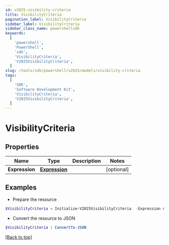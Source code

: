 ```yaml
---
id: v2025-visibility-criteria
title: VisibilityCriteria
pagination_label: VisibilityCriteria
sidebar_label: VisibilityCriteria
sidebar_class_name: powershellsdk
keywords:
  [
    'powershell',
    'PowerShell',
    'sdk',
    'VisibilityCriteria',
    'V2025VisibilityCriteria',
  ]
slug: /tools/sdk/powershell/v2025/models/visibility-criteria
tags:
  [
    'SDK',
    'Software Development Kit',
    'VisibilityCriteria',
    'V2025VisibilityCriteria',
  ]
---
```


# VisibilityCriteria

## Properties

| Name           | Type                         | Description | Notes      |
| -------------- | ---------------------------- | ----------- | ---------- |
| **Expression** | [**Expression**](expression) |             | [optional] |

## Examples

- Prepare the resource

```powershell
$VisibilityCriteria = Initialize-V2025VisibilityCriteria  -Expression null
```

- Convert the resource to JSON

```powershell
$VisibilityCriteria | ConvertTo-JSON
```

[[Back to top]](#)
